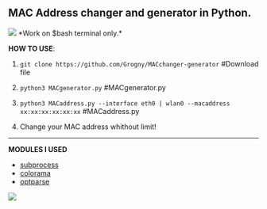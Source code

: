 
**MAC Address changer and generator in Python.**
-
<img src="https://github.com/Grogny/MACchanger-generator/blob/main/Esthetic/macaddress.png">
*Work on $bash terminal only.*

**HOW TO USE**:

 1. ``git clone https://github.com/Grogny/MACchanger-generator`` #Download file 

 2. ``python3 MACgenerator.py`` #MACgenerator.py
 
 3. ``python3 MACaddress.py --interface eth0 | wlan0 --macaddress xx:xx:xx:xx:xx:xx`` #MACaddress.py

 4. Change your MAC address whithout limit!

---
**MODULES I USED**

- <a href="https://docs.python.org/3/library/subprocess.html"> subprocess</a>
- <a href="https://super-devops.readthedocs.io/en/latest/misc.html"> colorama</a>
- <a href="https://docs.python.org/3/library/optparse.html"> optparse</a>
  
<img src="https://media.fs.com/images/community/upload/kindEditor/202104/12/l-adresse-mac-1618209718-GYzYSMPm46.jpg">
